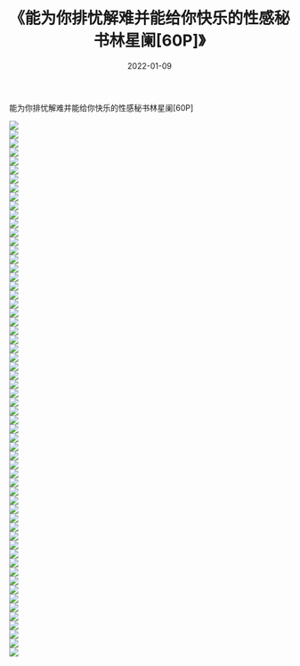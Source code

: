 ﻿---
layout: post
title:  《能为你排忧解难并能给你快乐的性感秘书林星阑[60P]》
date:   2022-01-09
img: http://img.660000.xyz/Sharelink/性感/2022/能为你排忧解难并能给你快乐的性感秘书林星阑[60P]/000.jpg
categories: [美女, 清纯, 唯美]
---

能为你排忧解难并能给你快乐的性感秘书林星阑[60P]

  ![](http://img.660000.xyz/Sharelink/性感/2022/能为你排忧解难并能给你快乐的性感秘书林星阑[60P]/001.jpg) <br> ![](http://img.660000.xyz/Sharelink/性感/2022/能为你排忧解难并能给你快乐的性感秘书林星阑[60P]/002.jpg) <br> ![](http://img.660000.xyz/Sharelink/性感/2022/能为你排忧解难并能给你快乐的性感秘书林星阑[60P]/003.jpg) <br> ![](http://img.660000.xyz/Sharelink/性感/2022/能为你排忧解难并能给你快乐的性感秘书林星阑[60P]/004.jpg) <br> ![](http://img.660000.xyz/Sharelink/性感/2022/能为你排忧解难并能给你快乐的性感秘书林星阑[60P]/005.jpg) <br> ![](http://img.660000.xyz/Sharelink/性感/2022/能为你排忧解难并能给你快乐的性感秘书林星阑[60P]/006.jpg) <br> ![](http://img.660000.xyz/Sharelink/性感/2022/能为你排忧解难并能给你快乐的性感秘书林星阑[60P]/007.jpg) <br> ![](http://img.660000.xyz/Sharelink/性感/2022/能为你排忧解难并能给你快乐的性感秘书林星阑[60P]/008.jpg) <br> ![](http://img.660000.xyz/Sharelink/性感/2022/能为你排忧解难并能给你快乐的性感秘书林星阑[60P]/009.jpg) <br> ![](http://img.660000.xyz/Sharelink/性感/2022/能为你排忧解难并能给你快乐的性感秘书林星阑[60P]/010.jpg) <br> ![](http://img.660000.xyz/Sharelink/性感/2022/能为你排忧解难并能给你快乐的性感秘书林星阑[60P]/011.jpg) <br> ![](http://img.660000.xyz/Sharelink/性感/2022/能为你排忧解难并能给你快乐的性感秘书林星阑[60P]/012.jpg) <br> ![](http://img.660000.xyz/Sharelink/性感/2022/能为你排忧解难并能给你快乐的性感秘书林星阑[60P]/013.jpg) <br> ![](http://img.660000.xyz/Sharelink/性感/2022/能为你排忧解难并能给你快乐的性感秘书林星阑[60P]/014.jpg) <br> ![](http://img.660000.xyz/Sharelink/性感/2022/能为你排忧解难并能给你快乐的性感秘书林星阑[60P]/015.jpg) <br> ![](http://img.660000.xyz/Sharelink/性感/2022/能为你排忧解难并能给你快乐的性感秘书林星阑[60P]/016.jpg) <br> ![](http://img.660000.xyz/Sharelink/性感/2022/能为你排忧解难并能给你快乐的性感秘书林星阑[60P]/017.jpg) <br> ![](http://img.660000.xyz/Sharelink/性感/2022/能为你排忧解难并能给你快乐的性感秘书林星阑[60P]/018.jpg) <br> ![](http://img.660000.xyz/Sharelink/性感/2022/能为你排忧解难并能给你快乐的性感秘书林星阑[60P]/019.jpg) <br> ![](http://img.660000.xyz/Sharelink/性感/2022/能为你排忧解难并能给你快乐的性感秘书林星阑[60P]/020.jpg) <br> ![](http://img.660000.xyz/Sharelink/性感/2022/能为你排忧解难并能给你快乐的性感秘书林星阑[60P]/021.jpg) <br> ![](http://img.660000.xyz/Sharelink/性感/2022/能为你排忧解难并能给你快乐的性感秘书林星阑[60P]/022.jpg) <br> ![](http://img.660000.xyz/Sharelink/性感/2022/能为你排忧解难并能给你快乐的性感秘书林星阑[60P]/023.jpg) <br> ![](http://img.660000.xyz/Sharelink/性感/2022/能为你排忧解难并能给你快乐的性感秘书林星阑[60P]/024.jpg) <br> ![](http://img.660000.xyz/Sharelink/性感/2022/能为你排忧解难并能给你快乐的性感秘书林星阑[60P]/025.jpg) <br> ![](http://img.660000.xyz/Sharelink/性感/2022/能为你排忧解难并能给你快乐的性感秘书林星阑[60P]/026.jpg) <br> ![](http://img.660000.xyz/Sharelink/性感/2022/能为你排忧解难并能给你快乐的性感秘书林星阑[60P]/027.jpg) <br> ![](http://img.660000.xyz/Sharelink/性感/2022/能为你排忧解难并能给你快乐的性感秘书林星阑[60P]/028.jpg) <br> ![](http://img.660000.xyz/Sharelink/性感/2022/能为你排忧解难并能给你快乐的性感秘书林星阑[60P]/029.jpg) <br> ![](http://img.660000.xyz/Sharelink/性感/2022/能为你排忧解难并能给你快乐的性感秘书林星阑[60P]/030.jpg) <br> ![](http://img.660000.xyz/Sharelink/性感/2022/能为你排忧解难并能给你快乐的性感秘书林星阑[60P]/031.jpg) <br> ![](http://img.660000.xyz/Sharelink/性感/2022/能为你排忧解难并能给你快乐的性感秘书林星阑[60P]/032.jpg) <br> ![](http://img.660000.xyz/Sharelink/性感/2022/能为你排忧解难并能给你快乐的性感秘书林星阑[60P]/033.jpg) <br> ![](http://img.660000.xyz/Sharelink/性感/2022/能为你排忧解难并能给你快乐的性感秘书林星阑[60P]/034.jpg) <br> ![](http://img.660000.xyz/Sharelink/性感/2022/能为你排忧解难并能给你快乐的性感秘书林星阑[60P]/035.jpg) <br> ![](http://img.660000.xyz/Sharelink/性感/2022/能为你排忧解难并能给你快乐的性感秘书林星阑[60P]/036.jpg) <br> ![](http://img.660000.xyz/Sharelink/性感/2022/能为你排忧解难并能给你快乐的性感秘书林星阑[60P]/037.jpg) <br> ![](http://img.660000.xyz/Sharelink/性感/2022/能为你排忧解难并能给你快乐的性感秘书林星阑[60P]/038.jpg) <br> ![](http://img.660000.xyz/Sharelink/性感/2022/能为你排忧解难并能给你快乐的性感秘书林星阑[60P]/039.jpg) <br> ![](http://img.660000.xyz/Sharelink/性感/2022/能为你排忧解难并能给你快乐的性感秘书林星阑[60P]/040.jpg) <br> ![](http://img.660000.xyz/Sharelink/性感/2022/能为你排忧解难并能给你快乐的性感秘书林星阑[60P]/041.jpg) <br> ![](http://img.660000.xyz/Sharelink/性感/2022/能为你排忧解难并能给你快乐的性感秘书林星阑[60P]/042.jpg) <br> ![](http://img.660000.xyz/Sharelink/性感/2022/能为你排忧解难并能给你快乐的性感秘书林星阑[60P]/043.jpg) <br> ![](http://img.660000.xyz/Sharelink/性感/2022/能为你排忧解难并能给你快乐的性感秘书林星阑[60P]/044.jpg) <br> ![](http://img.660000.xyz/Sharelink/性感/2022/能为你排忧解难并能给你快乐的性感秘书林星阑[60P]/045.jpg) <br> ![](http://img.660000.xyz/Sharelink/性感/2022/能为你排忧解难并能给你快乐的性感秘书林星阑[60P]/046.jpg) <br> ![](http://img.660000.xyz/Sharelink/性感/2022/能为你排忧解难并能给你快乐的性感秘书林星阑[60P]/047.jpg) <br> ![](http://img.660000.xyz/Sharelink/性感/2022/能为你排忧解难并能给你快乐的性感秘书林星阑[60P]/048.jpg) <br> ![](http://img.660000.xyz/Sharelink/性感/2022/能为你排忧解难并能给你快乐的性感秘书林星阑[60P]/049.jpg) <br> ![](http://img.660000.xyz/Sharelink/性感/2022/能为你排忧解难并能给你快乐的性感秘书林星阑[60P]/050.jpg) <br> ![](http://img.660000.xyz/Sharelink/性感/2022/能为你排忧解难并能给你快乐的性感秘书林星阑[60P]/051.jpg) <br> ![](http://img.660000.xyz/Sharelink/性感/2022/能为你排忧解难并能给你快乐的性感秘书林星阑[60P]/052.jpg) <br> ![](http://img.660000.xyz/Sharelink/性感/2022/能为你排忧解难并能给你快乐的性感秘书林星阑[60P]/053.jpg) <br> ![](http://img.660000.xyz/Sharelink/性感/2022/能为你排忧解难并能给你快乐的性感秘书林星阑[60P]/054.jpg) <br> ![](http://img.660000.xyz/Sharelink/性感/2022/能为你排忧解难并能给你快乐的性感秘书林星阑[60P]/055.jpg) <br> ![](http://img.660000.xyz/Sharelink/性感/2022/能为你排忧解难并能给你快乐的性感秘书林星阑[60P]/056.jpg) <br> ![](http://img.660000.xyz/Sharelink/性感/2022/能为你排忧解难并能给你快乐的性感秘书林星阑[60P]/057.jpg) <br> ![](http://img.660000.xyz/Sharelink/性感/2022/能为你排忧解难并能给你快乐的性感秘书林星阑[60P]/058.jpg) <br> ![](http://img.660000.xyz/Sharelink/性感/2022/能为你排忧解难并能给你快乐的性感秘书林星阑[60P]/059.jpg) <br> ![](http://img.660000.xyz/Sharelink/性感/2022/能为你排忧解难并能给你快乐的性感秘书林星阑[60P]/060.jpg) <br>